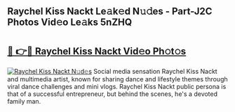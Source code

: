 ## Raychel Kiss Nackt Le𝚊k𝚎d N𝚞𝚍es - Part-J2C Photos Vid𝚎o Le𝚊ks 5nZHQ

# <h2><a href="http://fb1qvrr.evod.top/?m=Raychel+Kiss+Nackt">🔗 👉🔴 Raychel Kiss Nackt Vid𝚎o Ph𝚘t𝚘s</a></h2>

[![Raychel Kiss Nackt N𝚞d𝚎s](https://i.imgur.com/8V9OHl7.gif)](http://fb1qvrr.evod.top/?m=Raychel+Kiss+Nackt)
Social media sensation Raychel Kiss Nackt and multimedia artist, known for sharing dance and lifestyle themes through viral dance challenges and mini vlogs. Raychel Kiss Nackt public persona is that of a successful entrepreneur, but behind the scenes, he's a devoted family man. 

